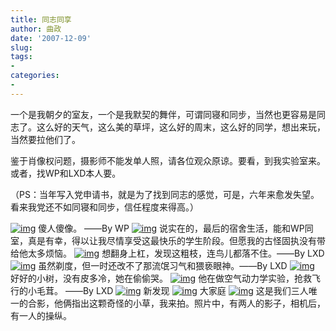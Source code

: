 ```yaml
---
title: 同志同享
author: 曲政
date: '2007-12-09'
slug: 
tags:
- 
categories:
- 
---
```


一个是我朝夕的室友，一个是我默契的舞伴，可谓同寝和同步，当然也更容易是同志了。这么好的天气，这么美的草坪，这么好的周末，这么好的同学，想出来玩，当然要拉他们了。 

鉴于肖像权问题，摄影师不能发单人照，请各位观众原谅。要看，到我实验室来。或者，找WP和LXD本人要。 

（PS：当年写入党申请书，就是为了找到同志的感觉，可是，六年来愈发失望。看来我党还不如同寝和同步，信任程度来得高。） 

[![img](https://tva1.sinaimg.cn/large/006tNbRwgy1g9zhhquvtlj30m80godkd.jpg)](http://photo.store.qq.com/http_imgload.cgi?/rurl2=1aa5cf2a3afa7b861c64c27b6d71e215ea1e35dfc5182f19c2ef3321e58fc1175feb3b805dad9b2243452ed5196b51e3f32244cbdfc1f150bc21b676272fa535d61f76f6ae401234591b4af556844b28fad5a602) 
傻人傻像。 ——By WP 
[![img](https://tva1.sinaimg.cn/large/006tNbRwgy1g9zhi1srchj30m80goaeh.jpg)](http://photo.store.qq.com/http_imgload.cgi?/rurl2=8b7e87623e7487ba2694fa5aecbcaac06ba35f9bce8ac00c106c9a19d98beb002a5e89c4718407497a2b95cf87a0f38b3ff7082605fc45ff1f1f3f48cb89d3b451ea2b49c58e2f63affa9b1ef898aff339d688a9) 
说实在的，最后的宿舍生活，能和WP同室，真是有幸，得以让我尽情享受这最快乐的学生阶段。但愿我的古怪固执没有带给他太多烦恼。 
[![img](https://tva1.sinaimg.cn/large/006tNbRwgy1g9zhi0pvjzj30m80gotdf.jpg)](http://photo.store.qq.com/http_imgload.cgi?/rurl2=b6b79af4e11167e1ac31513a1f29cfa5d97a6dc95541921162e991c0fa5ee99f378e74ae88b19782de1548e8204a33ff3aca9f4a41fa6ab35067c659c16e898c060a5860744a41df9ca1de145e3f1444b9426f42) 
想翻身上杠，发现这粗枝，连鸟儿都落不住。——By LXD 
[![img](https://tva1.sinaimg.cn/large/006tNbRwgy1g9zhhsibh5j30m80godkd.jpg)](http://photo.store.qq.com/http_imgload.cgi?/rurl2=af6b5233a8a121520e4e87d83d0758b4a8ff218154e0b4ce73a03a891cee01ee23304708bab51d80efc25730e653e3b86d95a36544f83a95f4d42d0cc9ac8d64608638810e3d3f7c789255be3ea586e34abfeb03) 
虽然剃度，但一时还改不了那流氓习气和猥亵眼神。——By LXD 
[![img](https://tva1.sinaimg.cn/large/006tNbRwgy1g9zhhwgws5j30ci0gowgv.jpg)](http://photo.store.qq.com/http_imgload.cgi?/rurl2=72533d1d58ddaf55691114456c6442888441a0aecd2b6eb93349d3773a8c79fa8ece3dcc2469f09666df3b4fc72ee527c5599caa3b6396eed6001d8a671e7390196d5fe743514a88741a2bad3e8ec0f1733dd260) 
好好的小树，没有皮多冷，她在偷偷哭。 
[![img](https://tva1.sinaimg.cn/large/006tNbRwgy1g9zhhx53ptj30m80gogqb.jpg)](http://photo.store.qq.com/http_imgload.cgi?/rurl2=bb35e4b9f83c8ea3d621d23308a3ecba58da9f630897819060261c6f36a9e709883529e30792159cc5f096cd506d40de54d9a0b35e55dffbf55622839acddb62d3faba700e6eea171f0b8cd46f96b93eae2c1b4c) 
他在做空气动力学实验，抢救飞行的小毛茸。 ——By LXD 
[![img](https://tva1.sinaimg.cn/large/006tNbRwgy1g9zhhy94t1j30m80gowi5.jpg)](http://photo.store.qq.com/http_imgload.cgi?/rurl2=0c583bd664fc08a4a90bbb76e044e759adf62902dfca58d5a0d06b5a489c5520e8daf03992ca54bc1ceeff255957bc81524387dfd96352c26e9843f95ab61b2a7f1aa69e9524e3e64b301441b5de9d84c17aafd1)
新发现
[![img](https://tva1.sinaimg.cn/large/006tNbRwgy1g9zhhveu7dj30m80go78r.jpg)](http://photo.store.qq.com/http_imgload.cgi?/rurl2=faf0d4b82f4cdb47c39fce661bf0344da7390b96cea9531bffdb65bbd5ac7e08c866c540f966e3ed6daac356e634586aee1658eeaf550b6db4a1980dd56c09c90de27e7804a91ad2146cec0f7439b813426c9a15)
大家庭
[![img](https://tva1.sinaimg.cn/large/006tNbRwgy1g9zhhzhzxyj30m80gotbr.jpg)](http://photo.store.qq.com/http_imgload.cgi?/rurl2=aca2c674b45b1f8da10c7f314dd5059e956667f5af028e8c22acb7269c62d9de277167536e76ab359a5b12a4b78b6d133910c3c8c2052647f54d3e6ee72142daf60fa4568798965a0fef319b562256ff0995c36f) 
这是我们三人唯一的合影，他俩指出这颗奇怪的小草，我来拍。照片中，有两人的影子，相机后，有一人的操纵。 